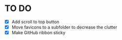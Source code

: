 # TO DO
- [x] Add scroll to top button
- [x] Move favicons to a subfolder to decrease the clutter
- [x] Make GitHub ribbon sticky